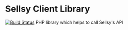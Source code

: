 Sellsy Client Library
=======================
[![Build Status](https://travis-ci.org/ferjul17/Sellsy-api.svg?branch=master)](https://travis-ci.org/ferjul17/Sellsy-api)
PHP library which helps to call Sellsy's API
